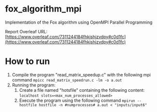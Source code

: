 # fox_algorithm_mpi
Implementation of the Fox algorithm using OpenMPI Parallel Programming

Report Overleaf URL:
[https://www.overleaf.com/7311244184fhkjshjzvdpy#c0d1fc](https://www.overleaf.com/7311244184fhkjshjzvdpy#c0d1fc)

# How to run
1. Compile the program "read_matrix_speedup.c" with the following mpi command `mpicc read_matrix_speedrun.c -lm -o a.out`
2. Running the program:
    1. Create a file named "hotsfile" containing the following content: `localhost slots=<max_num_processes_allowed>`
    2. Execute the program using the following command `mpirun --hostfile hostfile -n #numprocesses# a.out < "inputs/input6"`
